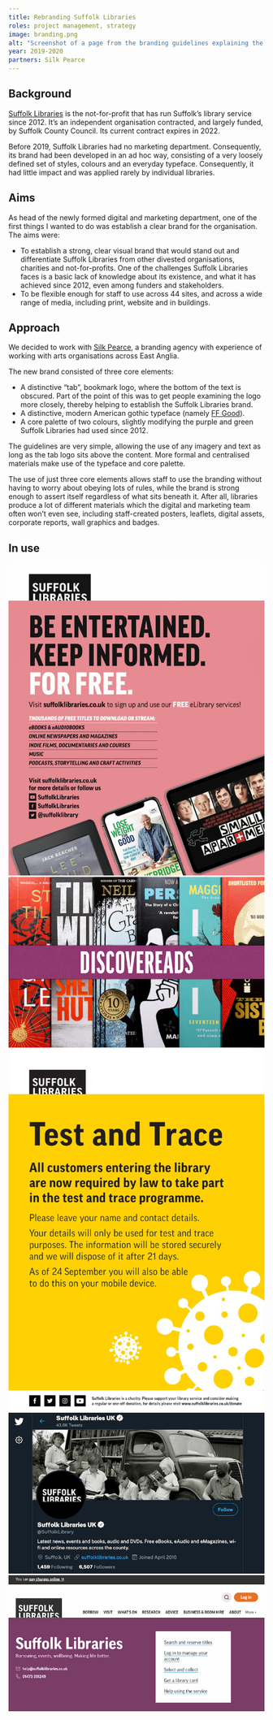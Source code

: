 ```yaml
---
title: Rebranding Suffolk Libraries
roles: project management, strategy
image: branding.png
alt: "Screenshot of a page from the branding guidelines explaining the logo."
year: 2019-2020
partners: Silk Pearce
---
```


## Background

[Suffolk Libraries](https://www.suffolklibraries.co.uk/) is the not-for-profit that has run Suffolk’s library service since 2012. It’s an independent organisation contracted, and largely funded, by Suffolk County Council. Its current contract expires in 2022.

Before 2019, Suffolk Libraries had no marketing department. Consequently, its brand had been developed in an ad hoc way, consisting of a very loosely defined set of styles, colours and an everyday typeface. Consequently, it had little impact and was applied rarely by individual libraries.

## Aims

As head of the newly formed digital and marketing department, one of the first things I wanted to do was establish a clear brand for the organisation. The aims were:

- To establish a strong, clear visual brand that would stand out and differentiate Suffolk Libraries from other divested organisations, charities and not-for-profits. One of the challenges Suffolk Libraries faces is a basic lack of knowledge about its existence, and what it has achieved since 2012, even among funders and stakeholders.
- To be flexible enough for staff to use across 44 sites, and across a wide range of media, including print, website and in buildings.

## Approach

We decided to work with [Silk Pearce](https://www.silkpearce.com/), a branding agency with experience of working with arts organisations across East Anglia.

The new brand consisted of three core elements:

- A distinctive “tab”, bookmark logo, where the bottom of the text is obscured. Part of the point of this was to get people examining the logo more closely, thereby helping to establish the Suffolk Libraries brand.
- A distinctive, modern American gothic typeface (namely [FF Good](https://www.fontshop.com/families/ff-good)).
- A core palette of two colours, slightly modifying the purple and green Suffolk Libraries had used since 2012.

The guidelines are very simple, allowing the use of any imagery and text as long as the tab logo sits above the content. More formal and centralised materials make use of the typeface and core palette.

The use of just three core elements allows staff to use the branding without having to worry about obeying lots of rules, while the brand is strong enough to assert itself regardless of what sits beneath it. After all, libraries produce a lot of different materials which the digital and marketing team often won’t even see, including staff-created posters, leaflets, digital assets, corporate reports, wall graphics and badges.

## In use

<img class="db pa0 mv3 center" alt="A Suffolk Libraries advert for its elibrary services." src="/images/branding-advert.jpg">

<img class="db pa0 mv3 center" alt="The Discovereads promotion." src="/images/sl-discovereads.jpg">

<img class="db pa0 mv3 center" alt="A test and trace poster." src="/images/test-and-trace.jpg">

<img class="db pa0 mv3 center" alt="The Suffolk Libraries Twitter page." src="/images/sl-twitter.jpg">

<img class="db pa0 mv3 center" alt="The Suffolk Libraries website." src="/images/sl-website.jpg">
